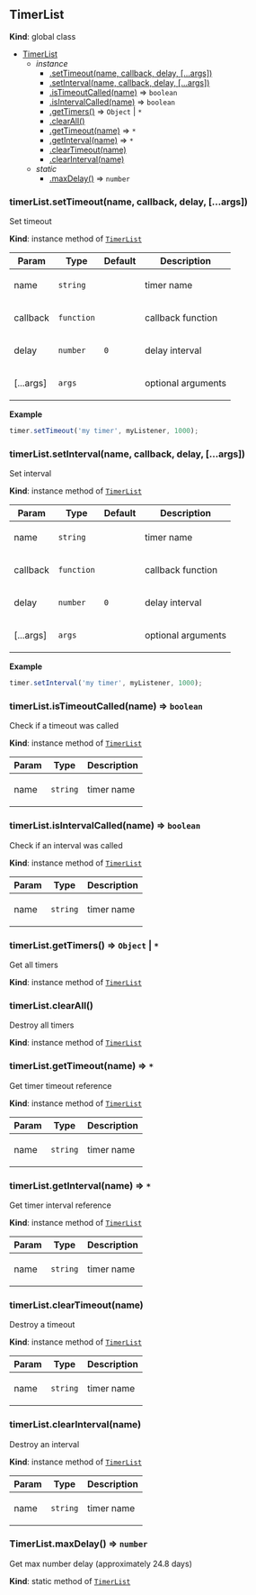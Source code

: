 <a name="TimerList"></a>

## TimerList
**Kind**: global class  

* [TimerList](#TimerList)
    * _instance_
        * [.setTimeout(name, callback, delay, [...args])](#TimerList+setTimeout)
        * [.setInterval(name, callback, delay, [...args])](#TimerList+setInterval)
        * [.isTimeoutCalled(name)](#TimerList+isTimeoutCalled) ⇒ <code>boolean</code>
        * [.isIntervalCalled(name)](#TimerList+isIntervalCalled) ⇒ <code>boolean</code>
        * [.getTimers()](#TimerList+getTimers) ⇒ <code>Object</code> \| <code>\*</code>
        * [.clearAll()](#TimerList+clearAll)
        * [.getTimeout(name)](#TimerList+getTimeout) ⇒ <code>\*</code>
        * [.getInterval(name)](#TimerList+getInterval) ⇒ <code>\*</code>
        * [.clearTimeout(name)](#TimerList+clearTimeout)
        * [.clearInterval(name)](#TimerList+clearInterval)
    * _static_
        * [.maxDelay()](#TimerList.maxDelay) ⇒ <code>number</code>

<a name="TimerList+setTimeout"></a>

### timerList.setTimeout(name, callback, delay, [...args])
Set timeout

**Kind**: instance method of [<code>TimerList</code>](#TimerList)  
<table>
  <thead>
    <tr>
      <th>Param</th><th>Type</th><th>Default</th><th>Description</th>
    </tr>
  </thead>
  <tbody>
<tr>
    <td>name</td><td><code>string</code></td><td></td><td><p>timer name</p>
</td>
    </tr><tr>
    <td>callback</td><td><code>function</code></td><td></td><td><p>callback function</p>
</td>
    </tr><tr>
    <td>delay</td><td><code>number</code></td><td><code>0</code></td><td><p>delay interval</p>
</td>
    </tr><tr>
    <td>[...args]</td><td><code>args</code></td><td></td><td><p>optional arguments</p>
</td>
    </tr>  </tbody>
</table>

**Example**  
```js
timer.setTimeout('my timer', myListener, 1000);
```
<a name="TimerList+setInterval"></a>

### timerList.setInterval(name, callback, delay, [...args])
Set interval

**Kind**: instance method of [<code>TimerList</code>](#TimerList)  
<table>
  <thead>
    <tr>
      <th>Param</th><th>Type</th><th>Default</th><th>Description</th>
    </tr>
  </thead>
  <tbody>
<tr>
    <td>name</td><td><code>string</code></td><td></td><td><p>timer name</p>
</td>
    </tr><tr>
    <td>callback</td><td><code>function</code></td><td></td><td><p>callback function</p>
</td>
    </tr><tr>
    <td>delay</td><td><code>number</code></td><td><code>0</code></td><td><p>delay interval</p>
</td>
    </tr><tr>
    <td>[...args]</td><td><code>args</code></td><td></td><td><p>optional arguments</p>
</td>
    </tr>  </tbody>
</table>

**Example**  
```js
timer.setInterval('my timer', myListener, 1000);
```
<a name="TimerList+isTimeoutCalled"></a>

### timerList.isTimeoutCalled(name) ⇒ <code>boolean</code>
Check if a timeout was called

**Kind**: instance method of [<code>TimerList</code>](#TimerList)  
<table>
  <thead>
    <tr>
      <th>Param</th><th>Type</th><th>Description</th>
    </tr>
  </thead>
  <tbody>
<tr>
    <td>name</td><td><code>string</code></td><td><p>timer name</p>
</td>
    </tr>  </tbody>
</table>

<a name="TimerList+isIntervalCalled"></a>

### timerList.isIntervalCalled(name) ⇒ <code>boolean</code>
Check if an interval was called

**Kind**: instance method of [<code>TimerList</code>](#TimerList)  
<table>
  <thead>
    <tr>
      <th>Param</th><th>Type</th><th>Description</th>
    </tr>
  </thead>
  <tbody>
<tr>
    <td>name</td><td><code>string</code></td><td><p>timer name</p>
</td>
    </tr>  </tbody>
</table>

<a name="TimerList+getTimers"></a>

### timerList.getTimers() ⇒ <code>Object</code> \| <code>\*</code>
Get all timers

**Kind**: instance method of [<code>TimerList</code>](#TimerList)  
<a name="TimerList+clearAll"></a>

### timerList.clearAll()
Destroy all timers

**Kind**: instance method of [<code>TimerList</code>](#TimerList)  
<a name="TimerList+getTimeout"></a>

### timerList.getTimeout(name) ⇒ <code>\*</code>
Get timer timeout reference

**Kind**: instance method of [<code>TimerList</code>](#TimerList)  
<table>
  <thead>
    <tr>
      <th>Param</th><th>Type</th><th>Description</th>
    </tr>
  </thead>
  <tbody>
<tr>
    <td>name</td><td><code>string</code></td><td><p>timer name</p>
</td>
    </tr>  </tbody>
</table>

<a name="TimerList+getInterval"></a>

### timerList.getInterval(name) ⇒ <code>\*</code>
Get timer interval reference

**Kind**: instance method of [<code>TimerList</code>](#TimerList)  
<table>
  <thead>
    <tr>
      <th>Param</th><th>Type</th><th>Description</th>
    </tr>
  </thead>
  <tbody>
<tr>
    <td>name</td><td><code>string</code></td><td><p>timer name</p>
</td>
    </tr>  </tbody>
</table>

<a name="TimerList+clearTimeout"></a>

### timerList.clearTimeout(name)
Destroy a timeout

**Kind**: instance method of [<code>TimerList</code>](#TimerList)  
<table>
  <thead>
    <tr>
      <th>Param</th><th>Type</th><th>Description</th>
    </tr>
  </thead>
  <tbody>
<tr>
    <td>name</td><td><code>string</code></td><td><p>timer name</p>
</td>
    </tr>  </tbody>
</table>

<a name="TimerList+clearInterval"></a>

### timerList.clearInterval(name)
Destroy an interval

**Kind**: instance method of [<code>TimerList</code>](#TimerList)  
<table>
  <thead>
    <tr>
      <th>Param</th><th>Type</th><th>Description</th>
    </tr>
  </thead>
  <tbody>
<tr>
    <td>name</td><td><code>string</code></td><td><p>timer name</p>
</td>
    </tr>  </tbody>
</table>

<a name="TimerList.maxDelay"></a>

### TimerList.maxDelay() ⇒ <code>number</code>
Get max number delay (approximately 24.8 days)

**Kind**: static method of [<code>TimerList</code>](#TimerList)  
